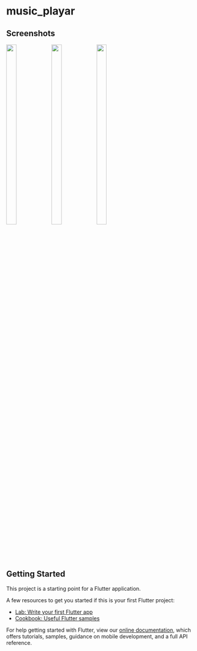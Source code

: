 # music_playar



## Screenshots
<p float="center">
<img src="https://user-images.githubusercontent.com/96433134/176359828-1186455d-baac-4fb7-a576-a1ff8ad92ade.PNG" width=23% height=35%>
  <img src="https://user-images.githubusercontent.com/96433134/176359834-18dbfae7-136d-49b6-a0de-b2f9e3cedd94.PNG" width=23% height=35%>
   <img src="https://user-images.githubusercontent.com/96433134/176359841-f3136e05-c6fc-478a-ba37-f3bcb3cc190a.PNG" width=23% height=35%>

  
</p>


## Getting Started

This project is a starting point for a Flutter application.

A few resources to get you started if this is your first Flutter project:

- [Lab: Write your first Flutter app](https://flutter.dev/docs/get-started/codelab)
- [Cookbook: Useful Flutter samples](https://flutter.dev/docs/cookbook)

For help getting started with Flutter, view our
[online documentation](https://flutter.dev/docs), which offers tutorials,
samples, guidance on mobile development, and a full API reference.
